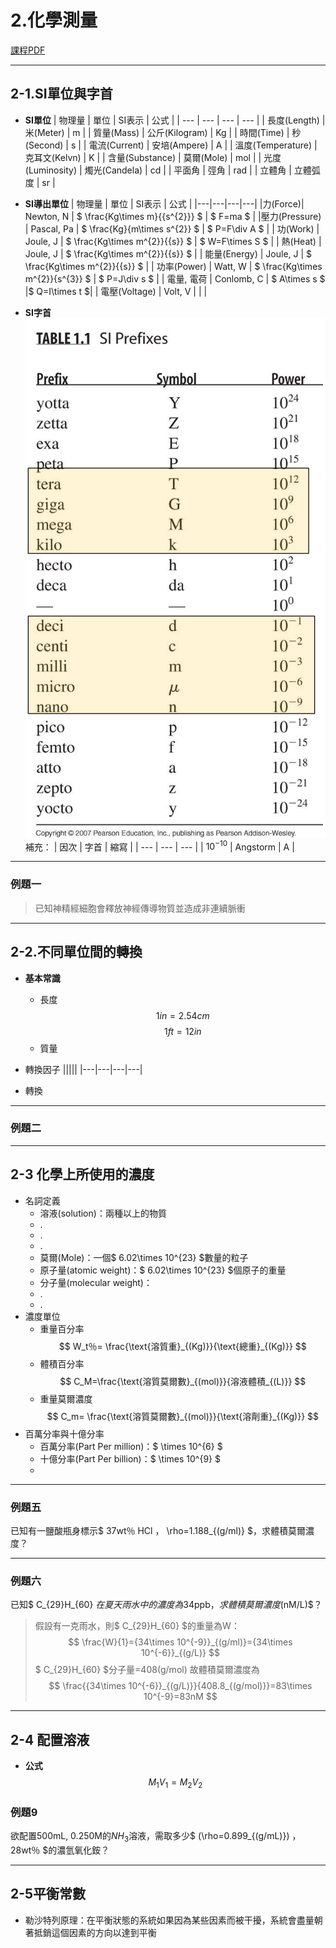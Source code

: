# 2.化學測量

[課程PDF](Ch2-1.pdf)

---

## 2-1.SI單位與字首

* **SI單位**
  | 物理量 | 單位 | SI表示 | 公式 |
  | --- | --- | --- | --- |
  | 長度(Length) | 米(Meter) | m |
  | 質量(Mass) | 公斤(Kilogram) | Kg |
  | 時間(Time) | 秒(Second) | s |
  | 電流(Current) | 安培(Ampere) | A |
  | 溫度(Temperature) | 克耳文(Kelvn) | K |
  | 含量(Substance) | 莫爾(Mole) | mol |
  | 光度(Luminosity) | 燭光(Candela) | cd |
  | 平面角 | 弳角 | rad |
  | 立體角 | 立體弧度 | sr |

* **SI導出單位**
  | 物理量 | 單位 | SI表示 | 公式 |
  |---|---|---|---|
  |力(Force)| Newton, N | $ \frac{Kg\times m}{{s^{2}}} $ | $ F=ma $ |
  |壓力(Pressure) | Pascal, Pa | $ \frac{Kg}{m\times s^{2}} $ | $ P=F\div A $ |
  | 功(Work) | Joule, J | $ \frac{Kg\times m^{2}}{{s}} $ | $ W=F\times S $ | <!-- S是位移 -->
  | 熱(Heat) | Joule, J | $ \frac{Kg\times m^{2}}{{s}} $ |
  | 能量(Energy) | Joule, J | $ \frac{Kg\times m^{2}}{{s}} $ |
  | 功率(Power) | Watt, W | $ \frac{Kg\times m^{2}}{s^{3}} $ | $ P=J\div s $ |
  | 電量, 電荷 | Conlomb, C | $ A\times s $ |$ Q=I\times t $|
  | 電壓(Voltage) | Volt, V |  |  |

* **SI字首**
  ![SI字首](../1.3物理/Picture/螢幕快照%202022-09-21%2010-42-03.png)
  補充：
  | 因次 | 字首 | 縮寫 |
  | --- | --- | --- |
  | $10^{-10}$ | Angstorm | A |

---

### 例題一

>已知神精經細胞會釋放神經傳導物質並造成非連續脈衝

---

## 2-2.不同單位間的轉換

* **基本常識**
  * 長度
    $$ 1 in= 2.54 cm $$ $$ 1 ft=12 in $$
  * 質量
    $$  $$

* 轉換因子
  |||||
  |---|---|---|---|

* 轉換

---

### 例題二

---

## 2-3 化學上所使用的濃度

* 名詞定義
  * 溶液(solution)：兩種以上的物質
  * .
  * .
  * .
  * 莫爾(Mole)：一個$ 6.02\times 10^{23} $數量的粒子
  * 原子量(atomic weight)：$ 6.02\times 10^{23} $個原子的重量
  * 分子量(molecular weight)：
  * .
  * .
* 濃度單位
  * 重量百分率
    $$ W_t％= \frac{\text{溶質重}_{(Kg)}}{\text{總重}_{(Kg)}} $$
  * 體積百分率
    $$ C_M=\frac{\text{溶質莫爾數}_{(mol)}}{溶液體積_{(L)}} $$
  * 重量莫爾濃度
    $$ C_m= \frac{\text{溶質莫爾數}_{(mol)}}{\text{溶劑重}_{(Kg)}} $$
* 百萬分率與十億分率
  * 百萬分率(Part Per million)：$ \times 10^{6} $
  * 十億分率(Part Per billion)：$ \times 10^{9} $
  * 

---

### 例題五

已知有一鹽酸瓶身標示$ 37wt％ HCl $，$ \rho=1.188_{(g/ml)} $，求體積莫爾濃度？


---

### 例題六

已知$ C_{29}H_{60} $在夏天雨水中的濃度為34$ppb$，求體積莫爾濃度$(nM/L)$？

>假設有一克雨水，則$ C_{29}H_{60} $的重量為W：
>$$ \frac{W}{1}={34\times 10^{-9}}_{(g/ml)}={34\times 10^{-6}}_{(g/L)} $$
>$ C_{29}H_{60} $分子量=408(g/mol)
>故體積莫爾濃度為
$$ \frac{{34\times 10^{-6}}_{(g/L)}}{408.8_{(g/mol)}}=83\times 10^{-9}=83nM $$

---

## 2-4 配置溶液

* **公式**
$$ M_1V_1=M_2V_2 $$

### 例題9

欲配置500mL, 0.250M的$NH_3$溶液，需取多少$ (\rho=0.899_{(g/mL)}) $，$ 28wt％ $的濃氫氧化銨？

---

## 2-5平衡常數

* 勒沙特列原理：在平衡狀態的系統如果因為某些因素而被干擾，系統會盡量朝著抵銷這個因素的方向以達到平衡
